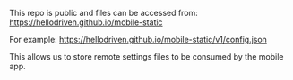 This repo is public and files can be accessed from:
https://hellodriven.github.io/mobile-static

For example:
https://hellodriven.github.io/mobile-static/v1/config.json

This allows us to store remote settings files to be consumed by the mobile app.
